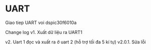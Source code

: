 # UART
Giao tiep UART voi dspic30f6010a

Change log
v1. Xuất dữ liệu ra UART1

v2. Uart 1 đọc và xuất ra ở uart 2 (hỗ trợ tối đa 5 kí tự)
v2.0.1. Sửa lỗi
